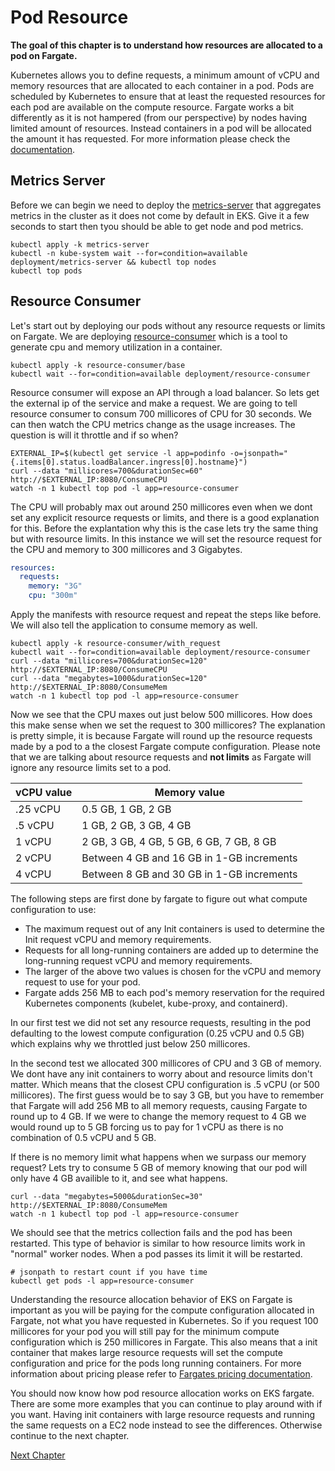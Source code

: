 # Pod Resource
**The goal of this chapter is to understand how resources are allocated to a pod on Fargate.**

Kubernetes allows you to define requests, a minimum amount of vCPU and memory resources that are allocated to each container in a pod. Pods are scheduled by Kubernetes to ensure that at least the requested resources for each pod are available on the compute resource. Fargate works a bit differently as it is not hampered (from our perspective) by nodes having limited amount of resources. Instead containers in a pod will be allocated the amount it has requested. For more information please check the [documentation](https://docs.aws.amazon.com/eks/latest/userguide/fargate-pod-configuration.html).

## Metrics Server
Before we can begin we need to deploy the [metrics-server](https://github.com/kubernetes-sigs/metrics-server) that aggregates metrics in the cluster as it does not come by default in EKS. Give it a few seconds to start then tyou should be able to get node and pod metrics.
```shell
kubectl apply -k metrics-server
kubectl -n kube-system wait --for=condition=available deployment/metrics-server && kubectl top nodes
kubectl top pods
```

## Resource Consumer
Let's start out by deploying our pods without any resource requests or limits on Fargate. We are deploying [resource-consumer](https://github.com/kubernetes/kubernetes/tree/master/test/images/resource-consumer) which is a tool to generate cpu and memory utilization in a container.
```shell
kubectl apply -k resource-consumer/base
kubectl wait --for=condition=available deployment/resource-consumer
```

Resource consumer will expose an API through a load balancer. So lets get the external ip of the service and make a request. We are going to tell resource consumer to consum 700 millicores of CPU for 30 seconds. We can then watch the CPU metrics change as the usage increases. The question is will it throttle and if so when?
```shell
EXTERNAL_IP=$(kubectl get service -l app=podinfo -o=jsonpath="{.items[0].status.loadBalancer.ingress[0].hostname}")
curl --data "millicores=700&durationSec=60" http://$EXTERNAL_IP:8080/ConsumeCPU
watch -n 1 kubectl top pod -l app=resource-consumer
```

The CPU will probably max out around 250 millicores even when we dont set any explicit resource requests or limits, and there is a good explanation for this. Before the explantation why this is the case lets try the same thing but with resource limits. In this instance we will set the resource request for the CPU and memory to 300 millicores and 3 Gigabytes.
```yaml
resources:
  requests:
    memory: "3G"
    cpu: "300m"
```

Apply the manifests with resource request and repeat the steps like before. We will also tell the application to consume memory as well.
```shell
kubectl apply -k resource-consumer/with_request
kubectl wait --for=condition=available deployment/resource-consumer
curl --data "millicores=700&durationSec=120" http://$EXTERNAL_IP:8080/ConsumeCPU
curl --data "megabytes=1000&durationSec=120" http://$EXTERNAL_IP:8080/ConsumeMem
watch -n 1 kubectl top pod -l app=resource-consumer
```

Now we see that the CPU maxes out just below 500 millicores. How does this make sense when we set the request to 300 millicores? The explanation is pretty simple, it is because Fargate will round up the resource requests made by a pod to a the closest Fargate compute configuration. Please note that we are talking about resource requests and **not limits** as Fargate will ignore any resource limits set to a pod.

| vCPU value | Memory value |
| --- | --- |
| .25 vCPU | 0.5 GB, 1 GB, 2 GB |
| .5 vCPU | 1 GB, 2 GB, 3 GB, 4 GB |
| 1 vCPU | 2 GB, 3 GB, 4 GB, 5 GB, 6 GB, 7 GB, 8 GB |
| 2 vCPU | Between 4 GB and 16 GB in 1-GB increments |
| 4 vCPU | Between 8 GB and 30 GB in 1-GB increments |

The following steps are first done by fargate to figure out what compute configuration to use:
* The maximum request out of any Init containers is used to determine the Init request vCPU and memory requirements.
* Requests for all long-running containers are added up to determine the long-running request vCPU and memory requirements.
* The larger of the above two values is chosen for the vCPU and memory request to use for your pod.
* Fargate adds 256 MB to each pod's memory reservation for the required Kubernetes components (kubelet, kube-proxy, and containerd).

In our first test we did not set any resource requests, resulting in the pod defaulting to the lowest compute configuration (0.25 vCPU and 0.5 GB) which explains why we throttled just below 250 millicores.

In the second test we allocated 300 millicores of CPU and 3 GB of memory. We dont have any init containers to worry about and resource limits don't matter. Which means that the closest CPU configuration is .5 vCPU (or 500 millicores). The first guess would be to say 3 GB, but you have to remember that Fargate will add 256 MB to all memory requests, causing Fargate to round up to 4 GB. If we were to change the memory request to 4 GB we would round up to 5 GB forcing us to pay for 1 vCPU as there is no combination of 0.5 vCPU and 5 GB.

If there is no memory limit what happens when we surpass our memory request? Lets try to consume 5 GB of memory knowing that our pod will only have 4 GB availible to it, and see what happens.
```shell
curl --data "megabytes=5000&durationSec=30" http://$EXTERNAL_IP:8080/ConsumeMem
watch -n 1 kubectl top pod -l app=resource-consumer
```

We should see that the metrics collection fails and the pod has been restarted. This type of behavior is similar to how resource limits work in "normal" worker nodes. When a pod passes its limit it will be restarted.
```shell
# jsonpath to restart count if you have time
kubectl get pods -l app=resource-consumer
```

Understanding the resource allocation behavior of EKS on Fargate is important as you will be paying for the compute configuration allocated in Fargate, not what you have requested in Kubernetes. So if you request 100 millicores for your pod you will still pay for the minimum compute configuration which is 250 millicores in Fargate. This also means that a init container that makes large resource requests will set the compute configuration and price for the pods long running containers. For more information about pricing please refer to [Fargates pricing documentation](https://aws.amazon.com/fargate/pricing/).

You should now know how pod resource allocation works on EKS fargate. There are some more examples that you can continue to play around with if you want. Having init containers with large resource requests and running the same requests on a EC2 node instead to see the differences. Otherwise continue to the next chapter.

[Next Chapter](../4_autoscaling)

